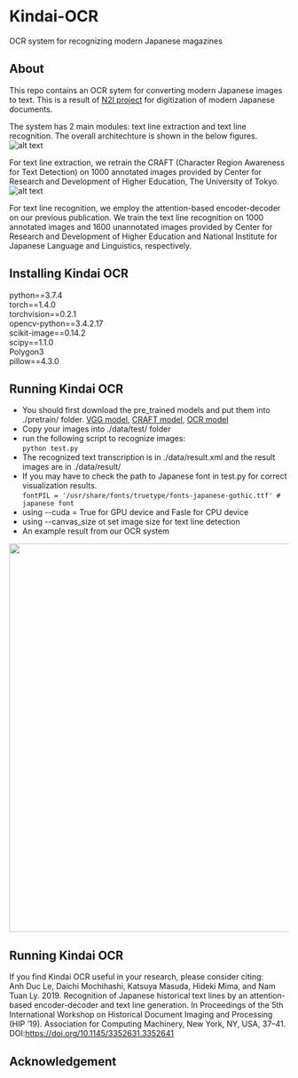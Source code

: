 # Kindai-OCR
OCR system for recognizing modern Japanese magazines

## About

This repo contains an OCR sytem for converting modern Japanese images to text.
This is a result of [N2I project](http://codh.rois.ac.jp/collaboration/#n2i) for digitization of modern Japanese documents.

The system has 2 main modules: text line extraction and text line recognition. The overall architechture is shown in the below figures.
![alt text](https://github.com/ducanh841988/Kindai-OCR/blob/master/images/TextlineExtraction.jpg "text line extraction")

For text line extraction, we retrain the CRAFT (Character Region Awareness for Text Detection) on 1000 annotated images provided by Center for Research and Development of Higher Education, The University of Tokyo.
![alt text](https://github.com/ducanh841988/Kindai-OCR/blob/master/images/TextlineRecognition.jpg "text line recognition")

For text line recognition, we employ the attention-based encoder-decoder on our previous publication. We train the text line recognition on 1000 annotated images and 1600 unannotated images provided by Center for Research and Development of Higher Education and National Institute for Japanese Language and Linguistics, respectively.






## Installing Kindai OCR
python==3.7.4   
torch==1.4.0   
torchvision==0.2.1   
opencv-python==3.4.2.17   
scikit-image==0.14.2   
scipy==1.1.0   
Polygon3   
pillow==4.3.0   


## Running Kindai OCR
- You should first download the pre_trained models and put them into ./pretrain/ folder. 
[VGG model](https://drive.google.com/file/d/1_A1dEFKxyiz4Eu1HOCDbjt1OPoEh90qr/view?usp=sharing), [CRAFT model](https://drive.google.com/file/d/1-9xt_jjs4btMrz5wzrU1-kyp2c6etFab/view?usp=sharing), [OCR model](https://drive.google.com/file/d/1mibg7D2D5rvPhhenLeXNilSLMBloiexl/view?usp=sharing) 
- Copy your images into ./data/test/ folder   
- run the following script to recognize images:   
`python test.py`   
- The recognized text transcription is in ./data/result.xml and the result images are in ./data/result/   
- If you may have to check the path to Japanese font in test.py for correct visualization results.   
    `fontPIL = '/usr/share/fonts/truetype/fonts-japanese-gothic.ttf' # japanese font`   
- using --cuda = True for GPU device and Fasle for CPU device    
- using --canvas_size ot set image size for text line detection   
 - An example result from our OCR system
 <img src="https://github.com/ducanh841988/Kindai-OCR/blob/master/data/result/res_k188701_021_39.jpg" width="700">
 
 ## Running Kindai OCR
 If you find Kindai OCR useful in your research, please consider citing:   
 Anh Duc Le, Daichi Mochihashi, Katsuya Masuda, Hideki Mima, and Nam Tuan Ly. 2019. Recognition of Japanese historical text lines by an attention-based encoder-decoder and text line generation. In Proceedings of the 5th International Workshop on Historical Document Imaging and Processing (HIP ’19). Association for Computing Machinery, New York, NY, USA, 37–41. DOI:https://doi.org/10.1145/3352631.3352641   
 
 
 ## Acknowledgement



